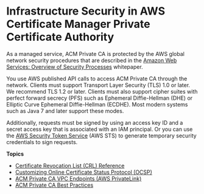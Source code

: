 # Infrastructure Security in AWS Certificate Manager Private Certificate Authority<a name="infrastructure-security"></a>

As a managed service, ACM Private CA is protected by the AWS global network security procedures that are described in the [Amazon Web Services: Overview of Security Processes](https://d0.awsstatic.com/whitepapers/Security/AWS_Security_Whitepaper.pdf) whitepaper\.

You use AWS published API calls to access ACM Private CA through the network\. Clients must support Transport Layer Security \(TLS\) 1\.0 or later\. We recommend TLS 1\.2 or later\. Clients must also support cipher suites with perfect forward secrecy \(PFS\) such as Ephemeral Diffie\-Hellman \(DHE\) or Elliptic Curve Ephemeral Diffie\-Hellman \(ECDHE\)\. Most modern systems such as Java 7 and later support these modes\.

Additionally, requests must be signed by using an access key ID and a secret access key that is associated with an IAM principal\. Or you can use the [AWS Security Token Service](https://docs.aws.amazon.com/STS/latest/APIReference/Welcome.html) \(AWS STS\) to generate temporary security credentials to sign requests\.

**Topics**
+ [Certificate Revocation List \(CRL\) Reference](crl-ref.md)
+ [Customizing Online Certificate Status Protocol \(OCSP\)](ocsp-customize.md)
+ [ACM Private CA VPC Endpoints \(AWS PrivateLink\)](vpc-endpoints.md)
+ [ACM Private CA Best Practices](ca-best-practices.md)